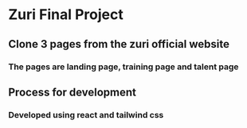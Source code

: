 # Zuri Final Project

## Clone 3 pages from the zuri official website

### The pages are landing page, training page and talent page

## Process for development

### Developed using react and tailwind css